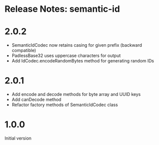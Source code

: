 Release Notes: semantic-id
==========================

# 2.0.2

* SemanticIdCodec now retains casing for given prefix (backward compatible)
* PadlessBase32 uses uppercase characters for output
* Add IdCodec.encodeRandomBytes method for generating random IDs

# 2.0.1

* Add encode and decode methods for byte array and UUID keys
* Add canDecode method
* Refactor factory methods of SemanticIdCodec class

# 1.0.0

Initial version

